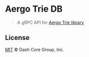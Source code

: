 # Aergo Trie DB

> A gRPC API for [Aergo Trie library](https://github.com/aergoio/aergo/tree/develop/pkg/trie)

## License

[MIT](LICENSE) &copy; Dash Core Group, Inc.
